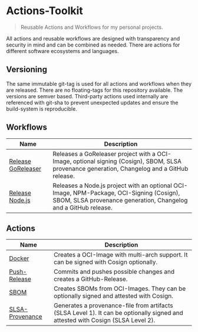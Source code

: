 
# Actions-Toolkit

> Reusable Actions and Workflows for my personal projects.

All actions and reusable workflows are designed with transparency and security in mind and can be combined as needed. There are actions for different software ecosystems and languages.

## Versioning

The same immutable git-tag is used for all actions and workflows when they are released. There are no floating-tags for this repository available. The versions are semver based. Third-party actions used internally are referenced with git-sha to prevent unexpected updates and ensure the build-system is reproducible.


## Workflows

| Name                                                                     | Description |
| ------------------------------------------------------------------------ | ----------- |
| [Release GoReleaser](.github/workflows/toolkit-release-goreleaser.yml)   | Releases a GoReleaser project with a OCI-Image, optional signing (Cosign), SBOM, SLSA provenance generation, Changelog and a GitHub release. |
| [Release Node.js](.github/workflows/toolkit-release-nodejs.yml)          | Releases a Node.js project with an optional OCI-Image, NPM-Package, OCI-Signing (Cosign), SBOM, SLSA provenance generation, Changelog and a GitHub release. |



## Actions

| Name                                                                     | Description |
| ------------------------------------------------------------------------ | ----------- |
| [Docker](docker/README.md)   | Creates a OCI-Image with multi-arch support. It can be signed with Cosign optionally. |
| [Push-Release](push-release/README.md)   | Commits and pushes possible changes and creates a GitHub-Release. |
| [SBOM](sbom/README.md)   | Creates SBOMs from OCI-Images. They can be optionally signed and attested with Cosign. |
| [SLSA-Provenance](slsa-provenance/README.md)   | Generates a provenance-file from artifacts (SLSA Level 1). It can be optionally signed and attested with Cosign (SLSA Level 2). |
